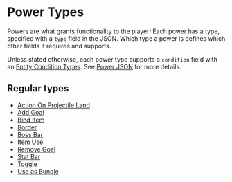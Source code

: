 # Power Types

Powers are what grants functionality to the player! Each power has a type, specified with
a `type` field in the JSON. Which type a power is defines which other fields it requires and supports.

Unless stated otherwise, each power type supports a `condition` field with an [Entity Condition Types](https://origins.readthedocs.io/en/latest/types/entity_condition_types/). See [Power JSON](https://origins.readthedocs.io/en/latest/json/power/) for more details.

## Regular types

* [Action On Projectile Land](power_types/action_on_projectile_land.md)
* [Add Goal](power_types/add_goal.md)
* [Bind Item](power_types/bind_item.md)
* [Border](power_types/border_power.md)
* [Boss Bar](power_types/boss_bar.md)
* [Item Use](power_types/item_use.md)
* [Remove Goal](power_types/remove_goal.md)
* [Stat Bar](power_types/stat_bar.md)
* [Toggle](power_types/toggle.md)
* [Use as Bundle](power_types/use_as_bundle.md)
